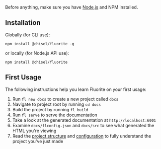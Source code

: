 Before anything, make sure you have [Node.js](https://nodejs.org/en/) and NPM installed.

## Installation

Globally (for CLI use):
```
npm install @chisel/fluorite -g
```

or locally (for Node.js API use):
```
npm install @chisel/fluorite
```

## First Usage

The following instructions help you learn Fluorite on your first usage:

  1. Run `fl new docs` to create a new project called `docs`
  2. Navigate to project root by running `cd docs`
  3. Build the project by running `fl build`
  4. Run `fl serve` to serve the documentation
  5. Take a look at the generated documentation at `http://localhost:6001`
  6. Examine `docs/flconfig.json` and `docs/src` to see what generated the HTML you're viewing
  7. Read the [project structure]({{versionRootPrefix}}/project-structure) and [configuration]({{versionRootPrefix}}/configuration) to fully understand the project you've just made
